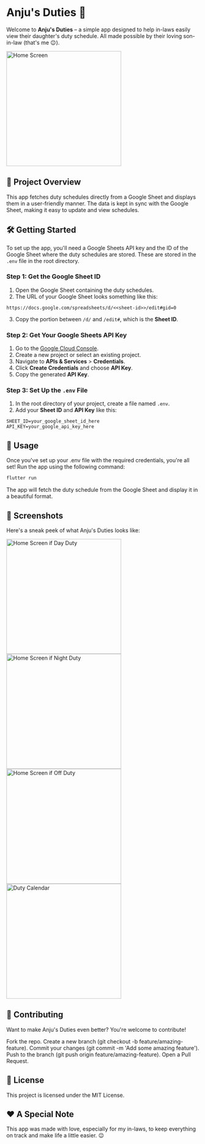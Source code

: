 # Anju's Duties 📅

Welcome to **Anju's Duties** – a simple app designed to help in-laws easily view their daughter's duty schedule. All made possible by their loving son-in-law (that's me 😉).

<img src="assets/images/splash_screen.png" alt="Home Screen" width="300"/>

## 🎯 Project Overview

This app fetches duty schedules directly from a Google Sheet and displays them in a user-friendly manner. The data is kept in sync with the Google Sheet, making it easy to update and view schedules.

## 🛠️ Getting Started

To set up the app, you'll need a Google Sheets API key and the ID of the Google Sheet where the duty schedules are stored. These are stored in the `.env` file in the root directory.

### Step 1: Get the Google Sheet ID

1. Open the Google Sheet containing the duty schedules.
2. The URL of your Google Sheet looks something like this:

````
https://docs.google.com/spreadsheets/d/<<sheet-id>>/edit#gid=0
````
3. Copy the portion between `/d/` and `/edit#`, which is the **Sheet ID**.

### Step 2: Get Your Google Sheets API Key

1. Go to the [Google Cloud Console](https://console.cloud.google.com/).
2. Create a new project or select an existing project.
3. Navigate to **APIs & Services** > **Credentials**.
4. Click **Create Credentials** and choose **API Key**.
5. Copy the generated **API Key**.

### Step 3: Set Up the `.env` File

1. In the root directory of your project, create a file named `.env`.
2. Add your **Sheet ID** and **API Key** like this:

````
SHEET_ID=your_google_sheet_id_here
API_KEY=your_google_api_key_here
````

## 🚀 Usage
Once you've set up your .env file with the required credentials, you're all set! Run the app using the following command:

```bash
flutter run
```

The app will fetch the duty schedule from the Google Sheet and display it in a beautiful format.

## 📸 Screenshots

Here's a sneak peek of what Anju's Duties looks like:

<img src="assets/images/screenshots/day_duty.png" alt="Home Screen if Day Duty" width="300"/>
<img src="assets/images/screenshots/night_duty.png" alt="Home Screen if Night Duty" width="300"/>
<img src="assets/images/screenshots/off_duty.png" alt="Home Screen if Off Duty" width="300"/>
<img src="assets/images/screenshots/duty_calendar.png" alt="Duty Calendar" width="300"/>


## 🤝 Contributing

Want to make Anju's Duties even better? You're welcome to contribute!

Fork the repo.
Create a new branch (git checkout -b feature/amazing-feature).
Commit your changes (git commit -m 'Add some amazing feature').
Push to the branch (git push origin feature/amazing-feature).
Open a Pull Request.

## 📄 License

This project is licensed under the MIT License.

## ❤️ A Special Note

This app was made with love, especially for my in-laws, to keep everything on track and make life a little easier. 😉